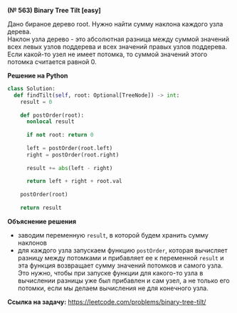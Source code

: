 **(№ 563) Binary Tree Tilt [easy]**

Дано бираное дерево root. Нужно найти сумму наклона каждого узла дерева.  
Наклон узла дерево - это абсолютная разница между суммой значений всех левых узлов поддерева и всех значений правых узлов поддерева.  
Если какой-то узел не имеет потомка, то суммой значений этого потомка считается равной 0.

**Решение на Python**

```python
class Solution:
  def findTilt(self, root: Optional[TreeNode]) -> int:
    result = 0
    
    def postOrder(root):
      nonlocal result
      
      if not root: return 0
      
      left = postOrder(root.left)
      right = postOrder(root.right)
      
      result += abs(left - right)
      
      return left + right + root.val
      
    postOrder(root)
    
    return result
```

**Объяснение решения**

- заводим переменную `result`, в которой будем хранить сумму наклонов
- для каждого узла запускаем функцию `postOrder`, которая вычисляет разницу между потомками и прибавляет ее к переменной `result` и эта функция возвращает сумму значений потомков и самого узла. Это нужно, чтобы при запуске функции для какого-то узла в вычислении разницы уже был прибавлен и сам узел, а не только его потомки, если мы делаем вычисления не для конечного узла.

**Ссылка на задачу:** https://leetcode.com/problems/binary-tree-tilt/